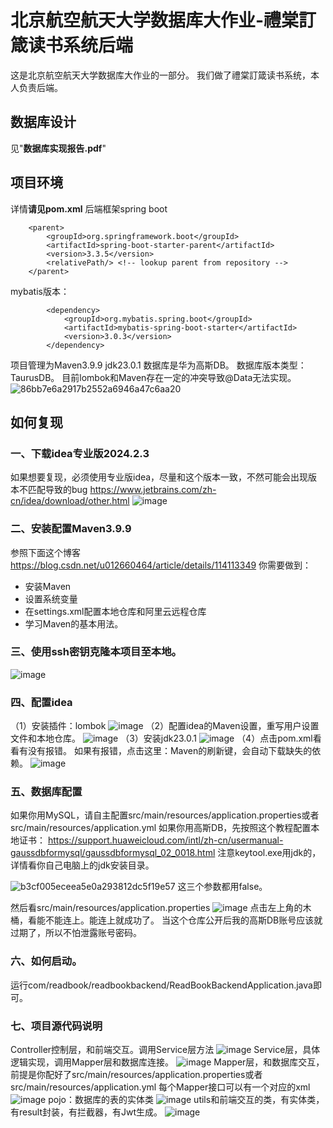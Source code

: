 # 北京航空航天大学数据库大作业-禮棠訂箴读书系统后端
这是北京航空航天大学数据库大作业的一部分。
我们做了禮棠訂箴读书系统，本人负责后端。
## 数据库设计
见"**数据库实现报告.pdf**"
## 项目环境
详情**请见pom.xml**
后端框架spring boot
```
    <parent>
        <groupId>org.springframework.boot</groupId>
        <artifactId>spring-boot-starter-parent</artifactId>
        <version>3.3.5</version>
        <relativePath/> <!-- lookup parent from repository -->
    </parent>
```
mybatis版本：
```
        <dependency>
            <groupId>org.mybatis.spring.boot</groupId>
            <artifactId>mybatis-spring-boot-starter</artifactId>
            <version>3.0.3</version>
        </dependency>
```
项目管理为Maven3.9.9
jdk23.0.1
数据库是华为高斯DB。
数据库版本类型：TaurusDB。
目前lombok和Maven存在一定的冲突导致@Data无法实现。
![86bb7e6a2917b2552a6946a47c6aa20](https://github.com/user-attachments/assets/bb8efbb0-8acd-431e-a87f-eaa63b4d6916)
## 如何复现
### 一、下载idea专业版2024.2.3
如果想要复现，必须使用专业版idea，尽量和这个版本一致，不然可能会出现版本不匹配导致的bug
https://www.jetbrains.com/zh-cn/idea/download/other.html
![image](https://github.com/user-attachments/assets/28924bb2-820a-442c-97af-81aeb06089d9)
### 二、安装配置Maven3.9.9
参照下面这个博客
https://blog.csdn.net/u012660464/article/details/114113349
你需要做到：
- 安装Maven
- 设置系统变量
- 在settings.xml配置本地仓库和阿里云远程仓库
- 学习Maven的基本用法。
### 三、使用ssh密钥克隆本项目至本地。
![image](https://github.com/user-attachments/assets/6cff5989-4143-435c-8edb-25f437c0d77c)

### 四、配置idea
（1）安装插件：lombok
![image](https://github.com/user-attachments/assets/9bfaec14-df07-4296-88ec-04c680f6398e)
（2）配置idea的Maven设置，重写用户设置文件和本地仓库。
![image](https://github.com/user-attachments/assets/c07e705c-f5ec-45e7-a78e-4f86deeaf90d)
（3）安装jdk23.0.1
![image](https://github.com/user-attachments/assets/d330967e-f123-4749-bd29-4803a8ee86ee)
（4）点击pom.xml看看有没有报错。
如果有报错，点击这里：Maven的刷新键，会自动下载缺失的依赖。
![image](https://github.com/user-attachments/assets/74b20b9b-ce68-4e11-b5ee-ebfb3d0fc932)

### 五、数据库配置
如果你用MySQL，请自主配置src/main/resources/application.properties或者src/main/resources/application.yml
如果你用高斯DB，先按照这个教程配置本地证书：
https://support.huaweicloud.com/intl/zh-cn/usermanual-gaussdbformysql/gaussdbformysql_02_0018.html
注意keytool.exe用jdk的，详情看你自己电脑上的jdk安装目录。

![b3cf005eceea5e0a293812dc5f19e57](https://github.com/user-attachments/assets/438426bd-9bae-4113-aa73-e0da240d8f59)
这三个参数都用false。


然后看src/main/resources/application.properties
![image](https://github.com/user-attachments/assets/46e16016-4de2-476a-bfac-ff36c60cd774)
点击左上角的木桶，看能不能连上。能连上就成功了。
当这个仓库公开后我的高斯DB账号应该就过期了，所以不怕泄露账号密码。

### 六、如何启动。
运行com/readbook/readbookbackend/ReadBookBackendApplication.java即可。
### 七、项目源代码说明
Controller控制层，和前端交互。调用Service层方法
![image](https://github.com/user-attachments/assets/3022bcb1-2cd2-41fd-a617-1f0ca376ae5d)
Service层，具体逻辑实现，调用Mapper层和数据库连接。
![image](https://github.com/user-attachments/assets/cd33922f-2b58-4d36-9df4-7b89f80c89c4)
Mapper层，和数据库交互，前提是你配好了src/main/resources/application.properties或者src/main/resources/application.yml
每个Mapper接口可以有一个对应的xml
![image](https://github.com/user-attachments/assets/058bebe3-640c-4778-8b43-15145b4f2e7a)
pojo：数据库的表的实体类
![image](https://github.com/user-attachments/assets/8ecafdfc-17c8-4fd5-9d27-cbda77d4e614)
utils和前端交互的类，有实体类，有result封装，有拦截器，有Jwt生成。
![image](https://github.com/user-attachments/assets/cd019504-c913-426e-8a92-6f3b93956b31)











